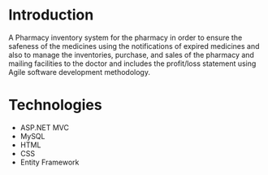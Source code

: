 # Introduction
A Pharmacy inventory system for the pharmacy in order to
ensure the safeness of the medicines using the notifications of
expired medicines and also to manage the inventories, purchase,
and sales of the pharmacy and mailing facilities to the doctor and
includes the profit/loss statement using Agile software
development methodology.

# Technologies
- ASP.NET MVC 
- MySQL
- HTML
- CSS 
- Entity Framework
